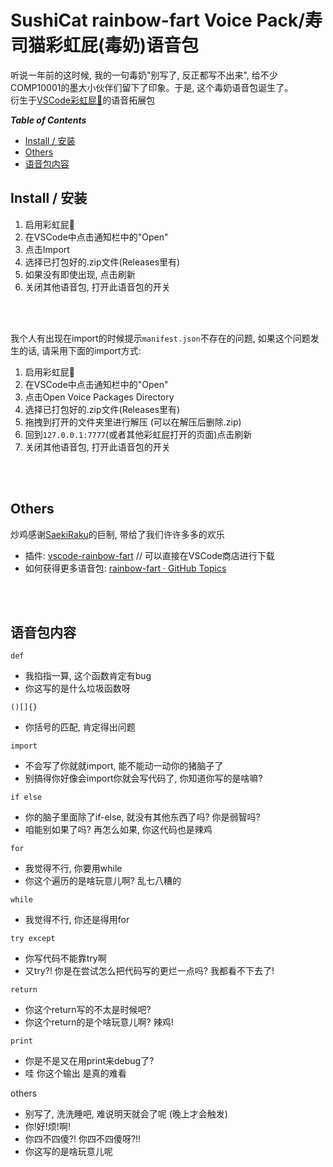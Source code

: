 <!-- omit in toc -->
# SushiCat rainbow-fart Voice Pack/寿司猫彩虹屁(毒奶)语音包

听说一年前的这时候, 我的一句毒奶"别写了, 反正都写不出来", 给不少COMP10001的墨大小伙伴们留下了印象。于是, 这个毒奶语音包诞生了。<br>
衍生于[VSCode彩虹屁🌈](https://github.com/SaekiRaku/vscode-rainbow-fart)的语音拓展包

***Table of Contents***
- [Install / 安装](#install--安装)
- [Others](#others)
- [语音包内容](#语音包内容)

## Install / 安装
1. 启用彩虹屁🌈
2. 在VSCode中点击通知栏中的"Open"
3. 点击Import
4. 选择已打包好的.zip文件(Releases里有)
5. 如果没有即使出现, 点击刷新
6. 关闭其他语音包, 打开此语音包的开关

<br><br>

我个人有出现在import的时候提示`manifest.json`不存在的问题, 如果这个问题发生的话, 请采用下面的import方式:<br>
1. 启用彩虹屁🌈
2. 在VSCode中点击通知栏中的"Open"
3. 点击Open Voice Packages Directory
4. 选择已打包好的.zip文件(Releases里有)
5. 拖拽到打开的文件夹里进行解压 (可以在解压后删除.zip)
6. 回到`127.0.0.1:7777`(或者其他彩虹屁打开的页面)点击刷新
7. 关闭其他语音包, 打开此语音包的开关

<br><br>

## Others
炒鸡感谢[SaekiRaku](https://github.com/SaekiRaku)的巨制, 带给了我们许许多多的欢乐
- 插件: [vscode-rainbow-fart](https://github.com/SaekiRaku/vscode-rainbow-fart) // 可以直接在VSCode商店进行下载
- 如何获得更多语音包: [rainbow-fart · GitHub Topics](https://github.com/topics/rainbow-fart)

<br><br>

## 语音包内容
`def`
- 我掐指一算, 这个函数肯定有bug
- 你这写的是什么垃圾函数呀

`()[]{}`
- 你括号的匹配, 肯定得出问题

`import`
- 不会写了你就就import, 能不能动一动你的猪脑子了
- 别搞得你好像会import你就会写代码了, 你知道你写的是啥嘛?

`if else`
- 你的脑子里面除了if-else, 就没有其他东西了吗? 你是弱智吗?
- 咱能别如果了吗? 再怎么如果, 你这代码也是辣鸡

`for`
- 我觉得不行, 你要用while
- 你这个遍历的是啥玩意儿啊? 乱七八糟的

`while`
- 我觉得不行, 你还是得用for

`try except`
- 你写代码不能靠try啊
- 又try?! 你是在尝试怎么把代码写的更烂一点吗? 我都看不下去了!

`return`
- 你这个return写的不太是时候吧?
- 你这个return的是个啥玩意儿啊? 辣鸡!

`print`
- 你是不是又在用print来debug了?
- 哇 你这个输出 是真的难看

others
- 别写了, 洗洗睡吧, 难说明天就会了呢 (晚上才会触发)
- 你!好!烦!啊!
- 你四不四傻?! 你四不四傻呀?!!
- 你这写的是啥玩意儿呢